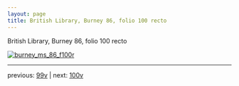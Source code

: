 ```yaml
---
layout: page
title: British Library, Burney 86, folio 100 recto
---
```


British Library, Burney 86, folio 100 recto

[![burney_ms_86_f100r](http://www.homermultitext.org/iipsrv?IIIF=/project/homer/pyramidal/deepzoom/bl/burney86imgs/v1/burney_ms_86_f100r.tif/full/800,/0/default.jpg)](http://www.homermultitext.org/ict2/?urn=urn:cite2:bl:burney86imgs.v1:burney_ms_86_f100r) 

---

previous:  [99v](../99v/) | next: [100v](../100v/)